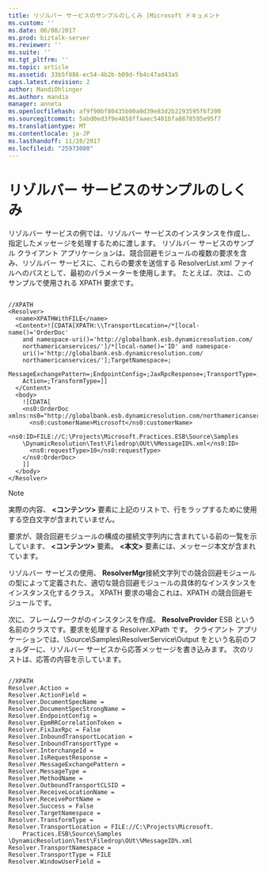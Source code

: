 ```yaml
---
title: リゾルバー サービスのサンプルのしくみ |Microsoft ドキュメント
ms.custom: ''
ms.date: 06/08/2017
ms.prod: biztalk-server
ms.reviewer: ''
ms.suite: ''
ms.tgt_pltfrm: ''
ms.topic: article
ms.assetid: 33b5f886-ec54-4b2b-b09d-fb4c47ad43a5
caps.latest.revision: 2
author: MandiOhlinger
ms.author: mandia
manager: anneta
ms.openlocfilehash: af9f90bf80435b00a0d39e83d2b2293595f6f200
ms.sourcegitcommit: 5abd0ed3f9e4858ffaaec5481bfa8878595e95f7
ms.translationtype: MT
ms.contentlocale: ja-JP
ms.lasthandoff: 11/28/2017
ms.locfileid: "25973080"
---
```

# <a name="how-the-resolver-service-sample-works"></a>リゾルバー サービスのサンプルのしくみ
リゾルバー サービスの例では、リゾルバー サービスのインスタンスを作成し、指定したメッセージを処理するために渡します。 リゾルバー サービスのサンプル クライアント アプリケーションは、競合回避モジュールの複数の要求を含み、リゾルバー サービスに、これらの要求を送信する ResolverList.xml ファイルへのパスとして、最初のパラメーターを使用します。 たとえば、次は、このサンプルで使用される XPATH 要求です。  
  
```  
  
//XPATH  
<Resolver>  
  <name>XPATHWithFILE</name>   
  <Content>![CDATA[XPATH:\\TransportLocation=/*[local-name()='OrderDoc'   
    and namespace-uri()='http://globalbank.esb.dynamicresolution.com/  
    northamericanservices/']/*[local-name()='ID' and namespace-  
    uri()='http://globalbank.esb.dynamicresolution.com/  
    northamericanservices/'];TargetNamespace=;  
    MessageExchangePattern=;EndpointConfig=;JaxRpcResponse=;TransportType=;  
    Action=;TransformType=]]  
  </Content>   
  <body>  
    ![CDATA[   
    <ns0:OrderDoc xmlns:ns0="http://globalbank.esb.dynamicresolution.com/northamericanservices/">  
      <ns0:customerName>Microsoft</ns0:customerName>  
  
<ns0:ID>FILE://C:\Projects\Microsoft.Practices.ESB\Source\Samples  
    \DynamicResolution\Test\Filedrop\OUt\%MessageID%.xml</ns0:ID>   
      <ns0:requestType>10</ns0:requestType>   
    </ns0:OrderDoc>  
    ]]   
  </body>  
</Resolver>  
```  
  
> [!NOTE]
>  実際の内容、 **\<コンテンツ\>** 要素に上記のリストで、行をラップするために使用する空白文字が含まれていません。  
  
 要求が、競合回避モジュールの構成の接続文字列内に含まれている前の一覧を示しています、 **\<コンテンツ\>** 要素。 **\<本文\>** 要素には、メッセージ本文が含まれています。  
  
 リゾルバー サービスの使用、 **ResolverMgr**接続文字列での競合回避モジュールの型によって定義された、適切な競合回避モジュールの具体的なインスタンスをインスタンス化するクラス。 XPATH 要求の場合これは、XPATH の競合回避モジュールです。  
  
 次に、フレームワークがのインスタンスを作成、 **ResolveProvider** ESB という名前のクラスです。要求を処理する Resolver.XPath です。 クライアント アプリケーションでは、\Source\Samples\ResolverService\Output をという名前のフォルダーに、リゾルバー サービスから応答メッセージを書き込みます。 次のリストは、応答の内容を示しています。  
  
```  
  
//XPATH  
Resolver.Action =   
Resolver.ActionField =   
Resolver.DocumentSpecName =   
Resolver.DocumentSpecStrongName =   
Resolver.EndpointConfig =   
Resolver.EpmRRCorrelationToken =   
Resolver.FixJaxRpc = False  
Resolver.InboundTransportLocation =   
Resolver.InboundTransportType =   
Resolver.InterchangeId =   
Resolver.IsRequestResponse =   
Resolver.MessageExchangePattern =   
Resolver.MessageType =   
Resolver.MethodName =   
Resolver.OutboundTransportCLSID =   
Resolver.ReceiveLocationName =   
Resolver.ReceivePortName =   
Resolver.Success = False  
Resolver.TargetNamespace =   
Resolver.TransformType =   
Resolver.TransportLocation = FILE://C:\Projects\Microsoft.  
    Practices.ESB\Source\Samples  
\DynamicResolution\Test\Filedrop\OUt\%MessageID%.xml  
Resolver.TransportNamespace =   
Resolver.TransportType = FILE  
Resolver.WindowUserField =  
```